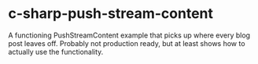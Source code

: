 # c-sharp-push-stream-content
A functioning PushStreamContent example that picks up where every blog post leaves off.  Probably not production ready, but at least shows how to actually use the functionality.
